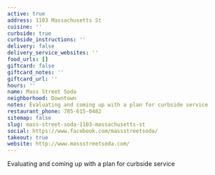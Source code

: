 ```yaml
---
active: true
address: 1103 Massachusetts St
cuisine: ''
curbside: true
curbside_instructions: ''
delivery: false
delivery_service_websites: ''
food_urls: []
giftcard: false
giftcard_notes: ''
giftcard_url: ''
hours: ''
name: Mass Street Soda
neighborhood: Downtown
notes: Evaluating and coming up with a plan for curbside service
restaurant_phone: 785-615-0482
sitemap: false
slug: mass-street-soda-1103-massachusetts-st
social: https://www.facebook.com/massstreetsoda/
takeout: true
website: http://www.massstreetsoda.com/
---
```


Evaluating and coming up with a plan for curbside service